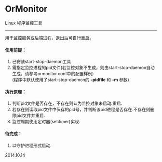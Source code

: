 OrMonitor
=========

Linux 程序监控工具


----
用于监控服务或后端进程，退出后可自行重启。  
  
#### 使用前提：  
1. 已安装start-stop-daemon工具  
2. 需指定监控进程的pid文件(若监控对象不生成，则由start-stop-daemon自动生成，请参考ormonitor.conf中的配置样例)  
  (程序中默认使用了start-stop-daemon的 **-pidfile** 和 **-m** 参数)

#### 执行原理：  
1. 判断pid文件是否存在，不存在则认为监控对象未启动.重启.  
2. 若存在则读取pid文件中保存的pid号，并判断该pid进程是否存在.不存在则删除pid文件并重启.  
3. 监控周期使用定时器(setitimer)实现.  

#### 待完成：  
1. 以守护进程形式启动.  

2014.10.14
